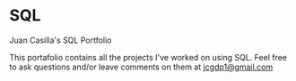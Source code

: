 # SQL
Juan Casilla's SQL Portfolio

This portafolio contains all the projects I've worked on using SQL. Feel free to ask questions and/or leave comments on them at jcgdp1@gmail.com
